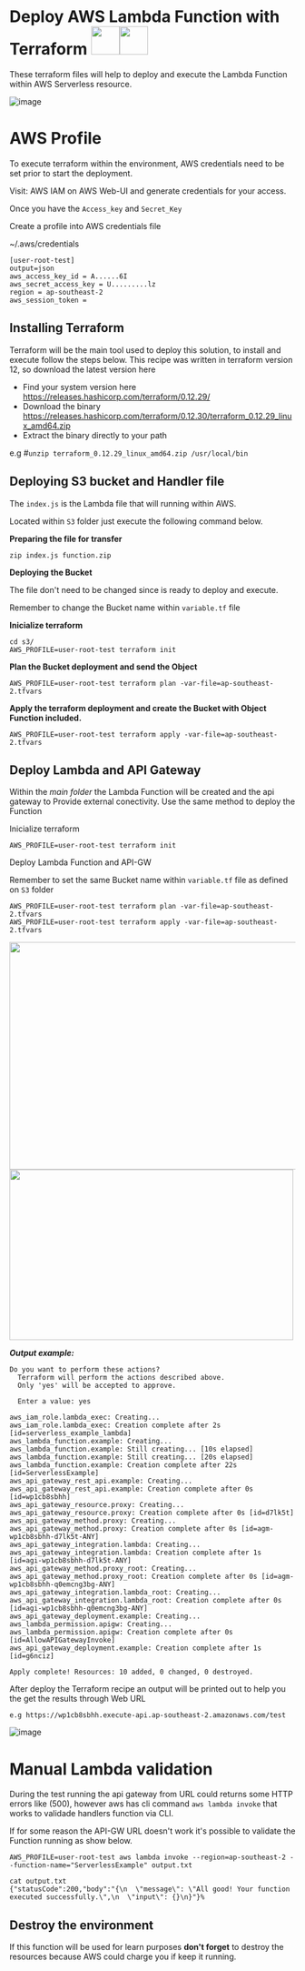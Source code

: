 # Deploy AWS Lambda Function with Terraform <img src="https://user-images.githubusercontent.com/5950117/109472461-42eeed80-7ac6-11eb-96ba-d2e8a391b384.png" width="50" height="50"><img src="https://user-images.githubusercontent.com/5950117/109472646-7fbae480-7ac6-11eb-8ba9-271ff7b0baef.png" width="50" height="50">


These terraform files will help to deploy and execute the Lambda Function within AWS Serverless resource.

![image](https://user-images.githubusercontent.com/5950117/109472297-0cb16e00-7ac6-11eb-8389-1906df953cf3.png)



# AWS Profile 

To execute terraform within the environment, AWS credentials need to be set prior to start the deployment.

Visit: AWS IAM on AWS Web-UI and generate credentials for your access.

Once you have the `Access_key` and `Secret_Key`

Create a profile into AWS credentials file

~/.aws/credentials 

```
[user-root-test]
output=json
aws_access_key_id = A......6I
aws_secret_access_key = U.........lz
region = ap-southeast-2
aws_session_token =
```
## Installing Terraform

Terraform will be the main tool used to deploy this solution, to install and execute follow the steps below.
This recipe was written in terraform version 12, so download the latest version here
* Find your system version here https://releases.hashicorp.com/terraform/0.12.29/
* Download the binary https://releases.hashicorp.com/terraform/0.12.30/terraform_0.12.29_linux_amd64.zip
* Extract the binary directly to your path

 e.g #`unzip terraform_0.12.29_linux_amd64.zip /usr/local/bin` 




## Deploying S3 bucket and Handler file

The `index.js` is the Lambda file that will running within AWS.

Located within `S3` folder just execute the following command below.

**Preparing the file for transfer**
```
zip index.js function.zip
```

**Deploying the Bucket**

The file don't need to be changed since is ready to deploy and execute.

Remember to change the Bucket name within `variable.tf` file 

**Inicialize terraform**
```
cd s3/
AWS_PROFILE=user-root-test terraform init
```

**Plan the Bucket deployment and send the Object** 
```
AWS_PROFILE=user-root-test terraform plan -var-file=ap-southeast-2.tfvars
```

**Apply the terraform deployment and create the Bucket with Object Function included.**
```
AWS_PROFILE=user-root-test terraform apply -var-file=ap-southeast-2.tfvars
```

##  Deploy Lambda and API Gateway 

Within the *main folder* the Lambda Function will be created and the api gateway to Provide external conectivity.
Use the same method to deploy the Function

Inicialize terraform
```
AWS_PROFILE=user-root-test terraform init
```

Deploy Lambda Function and API-GW

Remember to set the same Bucket name within `variable.tf` file as defined on `S3` folder

```
AWS_PROFILE=user-root-test terraform plan -var-file=ap-southeast-2.tfvars
AWS_PROFILE=user-root-test terraform apply -var-file=ap-southeast-2.tfvars
```
<img src="https://user-images.githubusercontent.com/5950117/109471332-be4f9f80-7ac4-11eb-8687-20e5ec71627b.png" width="600" height="400">

<img src="https://user-images.githubusercontent.com/5950117/109471511-f6ef7900-7ac4-11eb-8d2c-e067aee06e8b.png" width="500" height="300">

**_Output example:_**
```
Do you want to perform these actions?
  Terraform will perform the actions described above.
  Only 'yes' will be accepted to approve.

  Enter a value: yes

aws_iam_role.lambda_exec: Creating...
aws_iam_role.lambda_exec: Creation complete after 2s [id=serverless_example_lambda]
aws_lambda_function.example: Creating...
aws_lambda_function.example: Still creating... [10s elapsed]
aws_lambda_function.example: Still creating... [20s elapsed]
aws_lambda_function.example: Creation complete after 22s [id=ServerlessExample]
aws_api_gateway_rest_api.example: Creating...
aws_api_gateway_rest_api.example: Creation complete after 0s [id=wp1cb8sbhh]
aws_api_gateway_resource.proxy: Creating...
aws_api_gateway_resource.proxy: Creation complete after 0s [id=d7lk5t]
aws_api_gateway_method.proxy: Creating...
aws_api_gateway_method.proxy: Creation complete after 0s [id=agm-wp1cb8sbhh-d7lk5t-ANY]
aws_api_gateway_integration.lambda: Creating...
aws_api_gateway_integration.lambda: Creation complete after 1s [id=agi-wp1cb8sbhh-d7lk5t-ANY]
aws_api_gateway_method.proxy_root: Creating...
aws_api_gateway_method.proxy_root: Creation complete after 0s [id=agm-wp1cb8sbhh-q0emcng3bg-ANY]
aws_api_gateway_integration.lambda_root: Creating...
aws_api_gateway_integration.lambda_root: Creation complete after 0s [id=agi-wp1cb8sbhh-q0emcng3bg-ANY]
aws_api_gateway_deployment.example: Creating...
aws_lambda_permission.apigw: Creating...
aws_lambda_permission.apigw: Creation complete after 0s [id=AllowAPIGatewayInvoke]
aws_api_gateway_deployment.example: Creation complete after 1s [id=g6nciz]

Apply complete! Resources: 10 added, 0 changed, 0 destroyed.
```

After deploy the Terraform recipe an output will be printed out to help you the get the results through Web URL
```
e.g https://wp1cb8sbhh.execute-api.ap-southeast-2.amazonaws.com/test
```
![image](https://user-images.githubusercontent.com/5950117/109470101-11285780-7ac3-11eb-9752-06ccf56d1ae4.png)


# Manual Lambda validation

During the test running the api gateway from URL could returns some HTTP errors like (500), however aws has cli command `aws lambda invoke` that works to validade handlers function via CLI.

If for some reason the API-GW URL doesn't work it's possible to validate the Function running as show below.

```
AWS_PROFILE=user-root-test aws lambda invoke --region=ap-southeast-2 --function-name="ServerlessExample" output.txt
```

```
cat output.txt
{"statusCode":200,"body":"{\n  \"message\": \"All good! Your function executed successfully.\",\n  \"input\": {}\n}"}%
```

## Destroy the environment 

If this function will be used for learn purposes **don't forget** to destroy the resources because AWS could charge you if keep it running.


